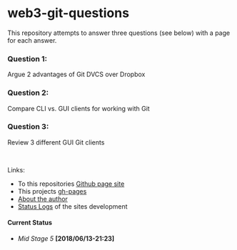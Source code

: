 # web3-git-questions

This repository attempts to answer three questions (see below) with a page for each answer.

### Question 1:
Argue 2 advantages of Git DVCS over Dropbox

### Question 2:
Compare CLI vs. GUI clients for working with Git

### Question 3:
Review 3 different GUI Git clients

<br>


Links:
 - To this repositories [Github page site](https://github.com/Stephen-Lowry/web3-git-questions)
 - This projects [gh-pages](https://stephen-lowry.github.io/web3-git-questions/)
 - [About the author](author.md)
 - [Status Logs](Status_Log.md) of the sites development



#### Current Status
- *Mid Stage 5* **[2018/06/13-21:23]**